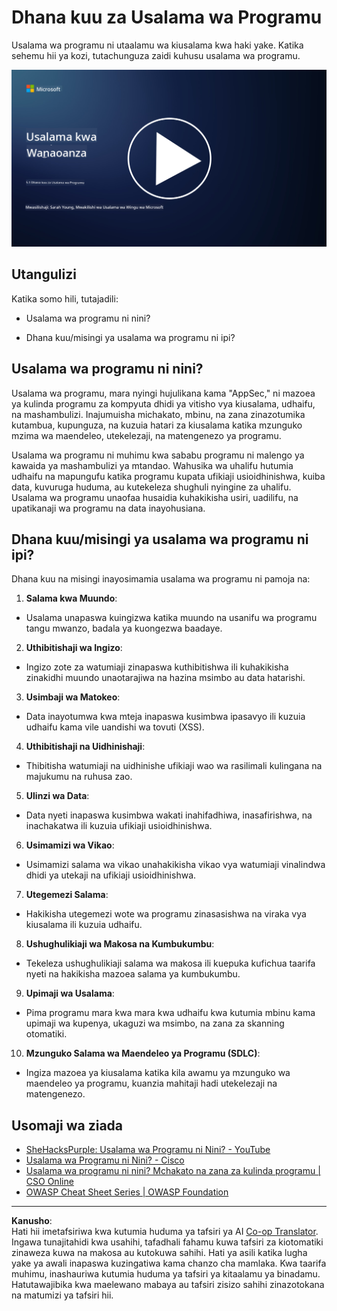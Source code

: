 <!--
CO_OP_TRANSLATOR_METADATA:
{
  "original_hash": "e4b56bb23078d3ffb7ad407d280b0c36",
  "translation_date": "2025-09-04T00:33:40+00:00",
  "source_file": "5.1 AppSec key concepts.md",
  "language_code": "sw"
}
-->
# Dhana kuu za Usalama wa Programu

Usalama wa programu ni utaalamu wa kiusalama kwa haki yake. Katika sehemu hii ya kozi, tutachunguza zaidi kuhusu usalama wa programu.

[![Tazama video](../../translated_images/5-1_placeholder.29d7c06237ea84d113c4d91a72ee86a08f73f60187f2a32828c28cfda4f0aeb5.sw.png)](https://learn-video.azurefd.net/vod/player?id=d81dc210-ee8a-445a-aee0-aaf8a2b37af2)

## Utangulizi

Katika somo hili, tutajadili:

- Usalama wa programu ni nini?

- Dhana kuu/misingi ya usalama wa programu ni ipi?

## Usalama wa programu ni nini?

Usalama wa programu, mara nyingi hujulikana kama "AppSec," ni mazoea ya kulinda programu za kompyuta dhidi ya vitisho vya kiusalama, udhaifu, na mashambulizi. Inajumuisha michakato, mbinu, na zana zinazotumika kutambua, kupunguza, na kuzuia hatari za kiusalama katika mzunguko mzima wa maendeleo, utekelezaji, na matengenezo ya programu.

Usalama wa programu ni muhimu kwa sababu programu ni malengo ya kawaida ya mashambulizi ya mtandao. Wahusika wa uhalifu hutumia udhaifu na mapungufu katika programu kupata ufikiaji usioidhinishwa, kuiba data, kuvuruga huduma, au kutekeleza shughuli nyingine za uhalifu. Usalama wa programu unaofaa husaidia kuhakikisha usiri, uadilifu, na upatikanaji wa programu na data inayohusiana.

## Dhana kuu/misingi ya usalama wa programu ni ipi?

Dhana kuu na misingi inayosimamia usalama wa programu ni pamoja na:

1. **Salama kwa Muundo**:

- Usalama unapaswa kuingizwa katika muundo na usanifu wa programu tangu mwanzo, badala ya kuongezwa baadaye.

2. **Uthibitishaji wa Ingizo**:

- Ingizo zote za watumiaji zinapaswa kuthibitishwa ili kuhakikisha zinakidhi muundo unaotarajiwa na hazina msimbo au data hatarishi.

3. **Usimbaji wa Matokeo**:

- Data inayotumwa kwa mteja inapaswa kusimbwa ipasavyo ili kuzuia udhaifu kama vile uandishi wa tovuti (XSS).

4. **Uthibitishaji na Uidhinishaji**:

- Thibitisha watumiaji na uidhinishe ufikiaji wao wa rasilimali kulingana na majukumu na ruhusa zao.

5. **Ulinzi wa Data**:

- Data nyeti inapaswa kusimbwa wakati inahifadhiwa, inasafirishwa, na inachakatwa ili kuzuia ufikiaji usioidhinishwa.

6. **Usimamizi wa Vikao**:

- Usimamizi salama wa vikao unahakikisha vikao vya watumiaji vinalindwa dhidi ya utekaji na ufikiaji usioidhinishwa.

7. **Utegemezi Salama**:

- Hakikisha utegemezi wote wa programu zinasasishwa na viraka vya kiusalama ili kuzuia udhaifu.

8. **Ushughulikiaji wa Makosa na Kumbukumbu**:

- Tekeleza ushughulikiaji salama wa makosa ili kuepuka kufichua taarifa nyeti na hakikisha mazoea salama ya kumbukumbu.

9. **Upimaji wa Usalama**:

- Pima programu mara kwa mara kwa udhaifu kwa kutumia mbinu kama upimaji wa kupenya, ukaguzi wa msimbo, na zana za skanning otomatiki.

10. **Mzunguko Salama wa Maendeleo ya Programu (SDLC)**:

- Ingiza mazoea ya kiusalama katika kila awamu ya mzunguko wa maendeleo ya programu, kuanzia mahitaji hadi utekelezaji na matengenezo.

## Usomaji wa ziada

- [SheHacksPurple: Usalama wa Programu ni Nini? - YouTube](https://www.youtube.com/watch?v=eNmccQNzSSY)
- [Usalama wa Programu ni Nini? - Cisco](https://www.cisco.com/c/en/us/solutions/security/application-first-security/what-is-application-security.html#~how-does-it-work)
- [Usalama wa programu ni nini? Mchakato na zana za kulinda programu | CSO Online](https://www.csoonline.com/article/566471/what-is-application-security-a-process-and-tools-for-securing-software.html)
- [OWASP Cheat Sheet Series | OWASP Foundation](https://owasp.org/www-project-cheat-sheets/)

---

**Kanusho**:  
Hati hii imetafsiriwa kwa kutumia huduma ya tafsiri ya AI [Co-op Translator](https://github.com/Azure/co-op-translator). Ingawa tunajitahidi kwa usahihi, tafadhali fahamu kuwa tafsiri za kiotomatiki zinaweza kuwa na makosa au kutokuwa sahihi. Hati ya asili katika lugha yake ya awali inapaswa kuzingatiwa kama chanzo cha mamlaka. Kwa taarifa muhimu, inashauriwa kutumia huduma ya tafsiri ya kitaalamu ya binadamu. Hatutawajibika kwa maelewano mabaya au tafsiri zisizo sahihi zinazotokana na matumizi ya tafsiri hii.